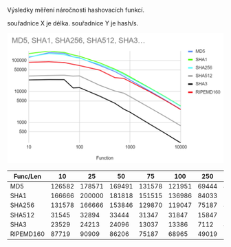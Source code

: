 Výsledky měření náročnosti hashovacích funkcí. 

souřadnice X je délka.
souřadnice Y je hash/s.

![](./graph.png)


Func/Len |     10 |     25 |     50 |     75 |    100 |   250 |   500 |   750 |  1000 |  2500 | 5000 | 7500 | 10000
 -------- | ------ | -----  | -----  | -----  | -----  | ----- | ----- | ----- | ----- | ----- | -----| -----| -----
MD5 | 126582 | 178571 | 169491 | 131578 | 121951 | 69444 | 44052 | 30864 | 23419 | 10152 | 5279 | 3521 |  2656
SHA1 | 166666 | 200000 | 181818 | 151515 | 136986 | 84033 | 52910 | 38461 | 29585 | 12804 | 6715 | 4484 |  3389
SHA256 | 131578 | 166666 | 153846 | 129870 | 119047 | 75187 | 49261 | 35587 | 27777 | 12330 | 6506 | 4385 |  3290
SHA512 |  31545 |  32894 |  33444 |  31347 |  31847 | 15847 | 10405 |  8841 |  6849 |  2932 | 1531 | 1033 |   783
SHA3 |  23529 |  24213 |  24096 |  13037 |  13386 |  7112 |  4177 |  2697 |  2145 |   864 |  441 |  292 |   221
RIPEMD160 |  87719 |  90909 |  86206 |  75187 |  68965 | 49019 | 28089 | 26385 | 20790 |  9633 | 5096 | 3455 |  2605

